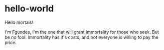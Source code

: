 # hello-world

Hello mortals!

I'm Fgundes, I'm the one that will grant immortality for those who seek.
But be no fool. Immortality has it's costs, and not everyone is willing to pay the price.

